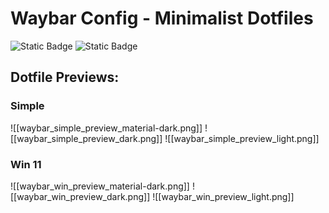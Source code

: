 # Waybar Config - Minimalist Dotfiles

![Static Badge](https://img.shields.io/badge/LAST_COMMIT-JANUARY_2025-7af2ff?style=for-the-badge) ![Static Badge](https://img.shields.io/badge/DOTFILES_SIZE-45.2MIB-66ccff?style=for-the-badge)

## Dotfile Previews:

### Simple
![[waybar_simple_preview_material-dark.png]]
![[waybar_simple_preview_dark.png]]
![[waybar_simple_preview_light.png]]
### Win 11
![[waybar_win_preview_material-dark.png]]
![[waybar_win_preview_dark.png]]
![[waybar_win_preview_light.png]]
